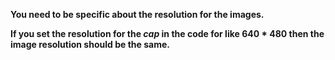 **You need to be specific about the resolution for the images.**

**If you set the resolution for the *cap* in the code for like 640 * 480 then the image resolution should be the same.**

